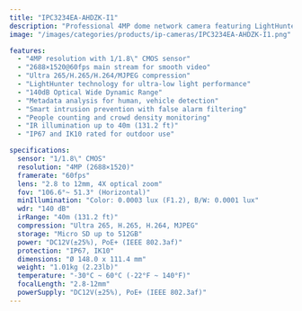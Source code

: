 ```yaml
---
title: "IPC3234EA-AHDZK-I1"
description: "Professional 4MP dome network camera featuring LightHunter technology, 140dB WDR, and advanced AI capabilities for superior surveillance in challenging lighting conditions."
image: "/images/categories/products/ip-cameras/IPC3234EA-AHDZK-I1.png"

features:
  - "4MP resolution with 1/1.8\" CMOS sensor"
  - "2688×1520@60fps main stream for smooth video"
  - "Ultra 265/H.265/H.264/MJPEG compression"
  - "LightHunter technology for ultra-low light performance"
  - "140dB Optical Wide Dynamic Range"
  - "Metadata analysis for human, vehicle detection"
  - "Smart intrusion prevention with false alarm filtering"
  - "People counting and crowd density monitoring"
  - "IR illumination up to 40m (131.2 ft)"
  - "IP67 and IK10 rated for outdoor use"

specifications:
  sensor: "1/1.8\" CMOS"
  resolution: "4MP (2688×1520)"
  framerate: "60fps"
  lens: "2.8 to 12mm, 4X optical zoom"
  fov: "106.6°~ 51.3° (Horizontal)"
  minIllumination: "Color: 0.0003 lux (F1.2), B/W: 0.0001 lux"
  wdr: "140 dB"
  irRange: "40m (131.2 ft)"
  compression: "Ultra 265, H.265, H.264, MJPEG"
  storage: "Micro SD up to 512GB"
  power: "DC12V(±25%), PoE+ (IEEE 802.3af)"
  protection: "IP67, IK10"
  dimensions: "Ø 148.0 x 111.4 mm"
  weight: "1.01kg (2.23lb)"
  temperature: "-30°C ~ 60°C (-22°F ~ 140°F)"
  focalLength: "2.8-12mm"
  powerSupply: "DC12V(±25%), PoE+ (IEEE 802.3af)"
---
```

